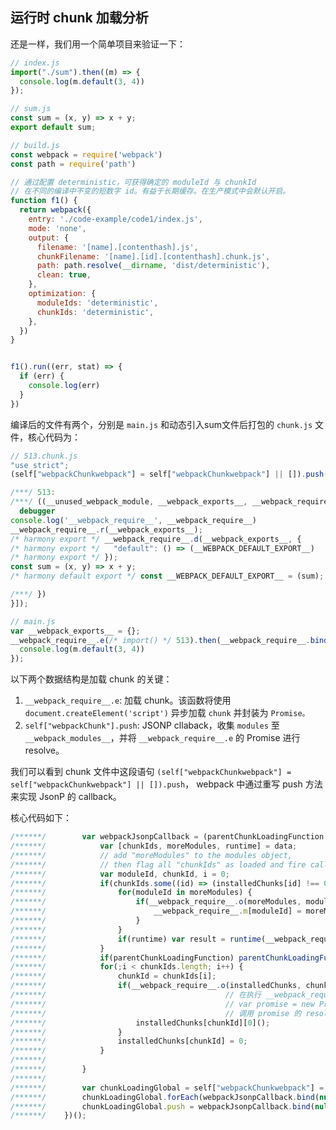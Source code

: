 ## 运行时 chunk 加载分析

还是一样，我们用一个简单项目来验证一下：

```js
// index.js
import("./sum").then((m) => {
  console.log(m.default(3, 4))
});
```

```js
// sum.js
const sum = (x, y) => x + y;
export default sum;
```

```js
// build.js
const webpack = require('webpack')
const path = require('path')

// 通过配置 deterministic，可获得确定的 moduleId 与 chunkId
// 在不同的编译中不变的短数字 id。有益于长期缓存。在生产模式中会默认开启。
function f1() {
  return webpack({
    entry: './code-example/code1/index.js',
    mode: 'none',
    output: {
      filename: '[name].[contenthash].js',
      chunkFilename: '[name].[id].[contenthash].chunk.js',
      path: path.resolve(__dirname, 'dist/deterministic'),
      clean: true,
    },
    optimization: {
      moduleIds: 'deterministic',
      chunkIds: 'deterministic',
    },
  })
}


f1().run((err, stat) => {
  if (err) {
    console.log(err)
  }
})

```

编译后的文件有两个，分别是 `main.js` 和动态引入sum文件后打包的 `chunk.js` 文件，核心代码为：

```js
// 513.chunk.js
"use strict";
(self["webpackChunkwebpack"] = self["webpackChunkwebpack"] || []).push([[513],{

/***/ 513:
/***/ ((__unused_webpack_module, __webpack_exports__, __webpack_require__) => {
  debugger
console.log('__webpack_require__', __webpack_require__)
__webpack_require__.r(__webpack_exports__);
/* harmony export */ __webpack_require__.d(__webpack_exports__, {
/* harmony export */   "default": () => (__WEBPACK_DEFAULT_EXPORT__)
/* harmony export */ });
const sum = (x, y) => x + y;
/* harmony default export */ const __WEBPACK_DEFAULT_EXPORT__ = (sum);

/***/ })
}]);
```

```js
// main.js
var __webpack_exports__ = {};
__webpack_require__.e(/* import() */ 513).then(__webpack_require__.bind(__webpack_require__, 513)).then((m) => {
  console.log(m.default(3, 4))
});
```

以下两个数据结构是加载 chunk 的关键：

1. `__webpack_require__.e`: 加载 chunk。该函数将使用 `document.createElement('script')` 异步加载 `chunk` 并封装为 `Promise。`
2. `self["webpackChunk"].push`: JSONP cllaback，收集 `modules` 至 `__webpack_modules__`，并将 `__webpack_require__.e` 的 Promise 进行 resolve。


我们可以看到 chunk 文件中这段语句 `(self["webpackChunkwebpack"] = self["webpackChunkwebpack"] || []).push`， webpack 中通过重写 push 方法来实现 JsonP 的 callback。

核心代码如下：

```js
/******/ 		var webpackJsonpCallback = (parentChunkLoadingFunction, data) => {
/******/ 			var [chunkIds, moreModules, runtime] = data;
/******/ 			// add "moreModules" to the modules object,
/******/ 			// then flag all "chunkIds" as loaded and fire callback
/******/ 			var moduleId, chunkId, i = 0;
/******/ 			if(chunkIds.some((id) => (installedChunks[id] !== 0))) {
/******/ 				for(moduleId in moreModules) {
/******/ 					if(__webpack_require__.o(moreModules, moduleId)) {
/******/ 						__webpack_require__.m[moduleId] = moreModules[moduleId];
/******/ 					}
/******/ 				}
/******/ 				if(runtime) var result = runtime(__webpack_require__);
/******/ 			}
/******/ 			if(parentChunkLoadingFunction) parentChunkLoadingFunction(data);
/******/ 			for(;i < chunkIds.length; i++) {
/******/ 				chunkId = chunkIds[i];
/******/ 				if(__webpack_require__.o(installedChunks, chunkId) && installedChunks[chunkId]) {
/******/                                        // 在执行 __webpack_require__.e 方法中折行了这句 
/******/                                        // var promise = new Promise((resolve, reject) => (installedChunkData = installedChunks[chunkId] = [resolve, reject]));
/******/                                        // 调用 promise 的 resolve 方法
/******/ 					installedChunks[chunkId][0]();
/******/ 				}
/******/ 				installedChunks[chunkId] = 0;
/******/ 			}
/******/ 		
/******/ 		}
/******/ 		
/******/ 		var chunkLoadingGlobal = self["webpackChunkwebpack"] = self["webpackChunkwebpack"] || [];
/******/ 		chunkLoadingGlobal.forEach(webpackJsonpCallback.bind(null, 0));
/******/ 		chunkLoadingGlobal.push = webpackJsonpCallback.bind(null, chunkLoadingGlobal.push.bind(chunkLoadingGlobal));
/******/ 	})();
```